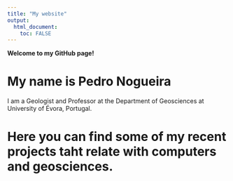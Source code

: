 ```yaml
---
title: "My website"
output: 
  html_document:
    toc: FALSE
---
```





**Welcome to my GitHub page!**


# My name is Pedro Nogueira

I am a Geologist and Professor at the Department of Geosciences
at University of Évora, Portugal.


# Here you can find some of my recent projects taht relate with computers and geosciences.




